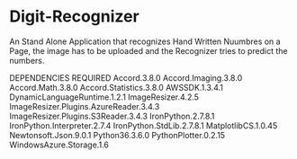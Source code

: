 # Digit-Recognizer

An Stand Alone Application that recognizes Hand Written Nuumbres on a Page, the image has to be uploaded and the Recognizer tries
to predict the numbers.

DEPENDENCIES REQUIRED
Accord.3.8.0
Accord.Imaging.3.8.0
Accord.Math.3.8.0
Accord.Statistics.3.8.0
AWSSDK.1.3.4.1
DynamicLanguageRuntime.1.2.1
ImageResizer.4.2.5
ImageResizer.Plugins.AzureReader.3.4.3
ImageResizer.Plugins.S3Reader.3.4.3
IronPython.2.7.8.1
IronPython.Interpreter.2.7.4
IronPython.StdLib.2.7.8.1
MatplotlibCS.1.0.45
Newtonsoft.Json.9.0.1
Python36.3.6.0
PythonPlotter.0.2.15
WindowsAzure.Storage.1.6
